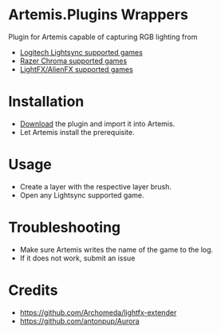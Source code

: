 # Artemis.Plugins Wrappers

Plugin for Artemis capable of capturing RGB lighting from 
* [Logitech Lightsync supported games](https://www.pcgamingwiki.com/wiki/RGB_lighting_middleware#Logitech_G_Lightsync)
* [Razer Chroma supported games](https://www.pcgamingwiki.com/wiki/RGB_lighting_middleware#Razer_Chroma_RGB)
* [LightFX/AlienFX supported games](https://www.pcgamingwiki.com/wiki/RGB_lighting_middleware#Alienware_AlienFX)

# Installation
* [Download](https://nightly.link/Artemis-RGB/Artemis.Plugins.Wrappers/workflows/build/master) the plugin and import it into Artemis. 
* Let Artemis install the prerequisite.

# Usage
* Create a layer with the respective layer brush.
* Open any Lightsync supported game.

# Troubleshooting
* Make sure Artemis writes the name of the game to the log.
* If it does not work, submit an issue

# Credits
* https://github.com/Archomeda/lightfx-extender
* https://github.com/antonpup/Aurora

<!-- small edit to force workflow re-run -->

